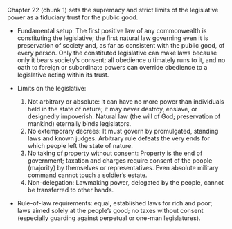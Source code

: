 Chapter 22 (chunk 1) sets the supremacy and strict limits of the legislative power as a fiduciary trust for the public good.

- Fundamental setup: The first positive law of any commonwealth is constituting the legislative; the first natural law governing even it is preservation of society and, as far as consistent with the public good, of every person. Only the constituted legislative can make laws because only it bears society’s consent; all obedience ultimately runs to it, and no oath to foreign or subordinate powers can override obedience to a legislative acting within its trust.

- Limits on the legislative:
  1) Not arbitrary or absolute: It can have no more power than individuals held in the state of nature; it may never destroy, enslave, or designedly impoverish. Natural law (the will of God; preservation of mankind) eternally binds legislators.
  2) No extemporary decrees: It must govern by promulgated, standing laws and known judges. Arbitrary rule defeats the very ends for which people left the state of nature.
  3) No taking of property without consent: Property is the end of government; taxation and charges require consent of the people (majority) by themselves or representatives. Even absolute military command cannot touch a soldier’s estate.
  4) Non-delegation: Lawmaking power, delegated by the people, cannot be transferred to other hands.

- Rule-of-law requirements: equal, established laws for rich and poor; laws aimed solely at the people’s good; no taxes without consent (especially guarding against perpetual or one-man legislatures).